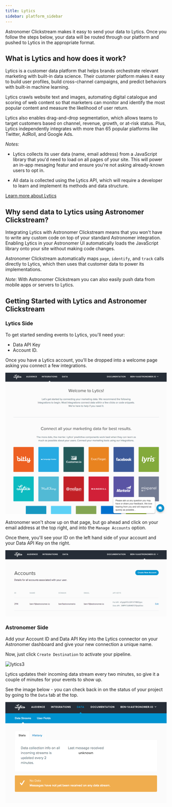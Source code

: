 ```yaml
---
title: Lytics
sidebar: platform_sidebar
---
```

Astronomer Clickstream makes it easy to send your data to Lytics. Once you follow the steps below, your data will be routed through our platform and pushed to Lytics in the appropriate format. 

## What is Lytics and how does it work?

Lytics is a customer data platform that helps brands orchestrate relevant marketing with built-in data science. Their customer platform makes it easy to build user profiles, build cross-channel campaigns, and predict behaviors with built-in machine learning. 

Lytics crawls website text and images, automating digital catalogue and scoring of web content so that marketers can monitor and identify the most popular content and measure the likelihood of user return. 

Lytics also enables drag-and-drop segmentation, which allows teams to target customers based on channel, revenue, growth, or at-risk status. Plus, Lytics independently integrates with more than 65 popular platforms like Twitter, AdRoll, and Google Ads. 

*Notes:* 

- Lytics collects its user data (name, email address) from a JavaScript library that you'd need to load on all pages of your site. This will power an in-app mesaging featur and ensure you're not asking already-known users to opt in. 

- All data is collected using the Lytics API, which will require a developer to learn and implement its methods and data structure.

[Learn more about Lytics](https://www.getlytics.com/)

## Why send data to Lytics using Astronomer Clickstream?

Integrating Lytics with Astronomer Clickstream means that you won't have to write any custom code on top of your standard Astronomer integration. Enabling Lytics in your Astronomer UI automatically loads the JavaScript library onto your site without making code changes.

Astronomer Clickstream automatically maps `page`, `identify`, and `track` calls directly to Lytics, which then uses that customer data to power its implementations. 

*Note*: With Astronomer Clickstream you can also easily push data from mobile apps or servers to Lytics.

## Getting Started with Lytics and Astronomer Clickstream

### Lytics Side

To get started sending events to Lytics, you'll need your: 

- Data API Key
- Account ID.

Once you have a Lytics account, you'll be dropped into a welcome page asking you connect a few integrations.

![lytics1](../../../images/lytics1.png)

Astronomer won't show up on that page, but go ahead and click on your email address at the top right, and into the `Manage Accounts` option. 

Once there, you'll see your ID on the left hand side of your account and your Data API Key on the right.

![lytics2](../../../images/lytics2.png)

### Astronomer Side 

Add your Account ID and Data API Key into the Lytics connector on your Astronomer dashboard and give your new connection a unique name. 

Now, just click `Create Destination` to activate your pipeline.

![lytics3](../../../images/lytics3.gif)

Lytics updates their incoming data stream every two minutes, so give it a couple of minutes for your events to show up.
 
See the image below - you can check back in on the status of your project by going to the `Data` tab at the top.

![lytics4](../../../images/lytics4.png)

